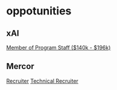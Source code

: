 # oppotunities

## xAI

[Member of Program Staff ($140k - $196k)](https://work.mercor.com/jobs/list_AAABl7fB_JLFZPtL_mBCNK--?referralCode=fcfd4f54-0831-4ecc-9853-58e46daa23bc&utm_source=referral&utm_medium=share&utm_campaign=job_referral)

## Mercor

[Recruiter](./career)
[Technical Recruiter](https://work.mercor.com/jobs/list_AAABl8e1L1dz9Whi7EJEI4qt?referralCode=fcfd4f54-0831-4ecc-9853-58e46daa23bc&utm_source=referral&utm_medium=share&utm_campaign=job_referral)
